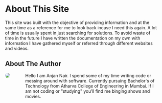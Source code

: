 # About This Site
This site was built with the objective of providing information and at the same time as a reference for me to look back incase I need this again. A lot of time is usually spent in just searching for solutions. To avoid waste of time in the future I have written the documentation on my own with information I have gathered myself or referred through different websites and videos.

## About The Author
<div style="display:flex; flex-wrap:nowrap;">
<div><img style="border-radius: 50%;" src="https://avatars.githubusercontent.com/u/22571613?v=4"/></div>
<div style="padding-left:50px">Hello I am Anjan Nair. I spend some of my time writing code or messing around with software. Currently pursuing Bachelor's of Technology from Atharva College of Engineering in Mumbai. If I am not coding or "studying" you'll find me binging shows and movies.</div>
</div>